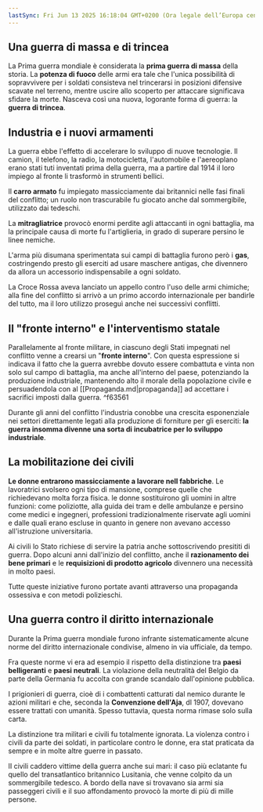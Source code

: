 ```yaml
---
lastSync: Fri Jun 13 2025 16:18:04 GMT+0200 (Ora legale dell’Europa centrale)
---
```

## Una guerra di massa e di trincea
La Prima guerra mondiale è considerata la **prima guerra di massa** della storia.
La **potenza di fuoco** delle armi era tale che l'unica possibilità di sopravvivere per i soldati consisteva nel trincerarsi in posizioni difensive scavate nel terreno, mentre uscire allo scoperto per attaccare significava sfidare la morte. Nasceva così una nuova, logorante forma di guerra: la **guerra di trincea**.

## Industria e i nuovi armamenti
La guerra ebbe l'effetto di accelerare lo sviluppo di nuove tecnologie. Il camion, il telefono, la radio, la motocicletta, l'automobile e l'aereoplano erano stati tuti inventati prima della guerra, ma a partire dal 1914 il loro impiego al fronte li trasformò in strumenti bellici.

Il **carro armato** fu impiegato massicciamente dai britannici nelle fasi finali del conflitto; un ruolo non trascurabile fu giocato anche dal sommergibile, utilizzato dai tedeschi.

La **mitragliatrice** provocò enormi perdite agli attaccanti in ogni battaglia, ma la principale causa di morte fu l'artiglieria, in grado di superare persino le linee nemiche.

L'arma più disumana sperimentata sui campi di battaglia furono però i **gas**, costringendo presto gli eserciti ad usare maschere antigas, che divennero da allora un accessorio indispensabile a ogni soldato.

La Croce Rossa aveva lanciato un appello contro l'uso delle armi chimiche; alla fine del conflitto si arrivò a un primo accordo internazionale per bandirle del tutto, ma il loro utilizzo proseguì anche nei successivi conflitti.

## Il "fronte interno" e l'interventismo statale
Parallelamente al fronte militare, in ciascuno degli Stati impegnati nel conflitto venne a crearsi un "**fronte interno**". Con questa espressione si indicava il fatto che la guerra avrebbe dovuto essere combattuta e vinta non solo sul campo di battaglia, ma anche all'interno del paese, potenziando la produzione industriale, mantenendo alto il morale della popolazione civile e persuadendola con al [[Propaganda.md|propaganda]] ad accettare i sacrifici imposti dalla guerra. ^f63561

Durante gli anni del conflitto l'industria conobbe una crescita esponenziale nei settori direttamente legati alla produzione di forniture per gli eserciti: **la guerra insomma divenne una sorta di incubatrice per lo sviluppo industriale**.

## La mobilitazione dei civili
**Le donne entrarono massicciamente a lavorare nell fabbriche**. Le lavoratrici svolsero ogni tipo di mansione, comprese quelle che richiedevano molta forza fisica. le donne sostituirono gli uomini in altre funzioni: come poliziotte, alla guida dei tram e delle ambulanze e persino come medici e ingegneri, professioni tradizionalmente riservate agli uomini e dalle quali erano escluse in quanto in genere non avevano accesso all'istruzione universitaria.

Ai civili lo Stato richiese di servire la patria anche sottoscrivendo presititi di guerra. Dopo alcuni anni dall'inizio del conflitto, anche il **razionamento dei bene primari** e le **requisizioni di prodotto agricolo** divennero una necessità in molto paesi.

Tutte queste iniziative furono portate avanti attraverso una propaganda ossessiva e con metodi polizieschi.

## Una guerra contro il diritto internazionale
Durante la Prima guerra mondiale furono infrante sistematicamente alcune norme del diritto internazionale condivise, almeno in via ufficiale, da tempo.

Fra queste norme vi era ad esempio il rispetto della distinzione tra **paesi belligeranti** e **paesi neutrali**. La violazione della neutralità del Belgio da parte della Germania fu accolta con grande scandalo dall'opinione pubblica.

I prigionieri di guerra, cioè di i combattenti catturati dal nemico durante le azioni militari e che, seconda la **Convenzione dell'Aja**, dl 1907, dovevano essere trattati con umanità. Spesso tuttavia, questa norma rimase solo sulla carta.

La distinzione tra militari e civili fu totalmente ignorata. La violenza contro i civili da parte dei soldati, in particolare contro le donne, era stat praticata da sempre e in molte altre guerre in passato.

II civili caddero vittime della guerra anche sui mari: il caso più eclatante fu quello del transatlantico britannico Lusitania, che venne colpito da un sommergibile tedesco. A bordo della nave si trovavano sia armi sia passeggeri civili e il suo affondamento provocò la morte di più di mille persone.